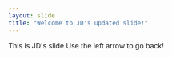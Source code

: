 ```yaml
---
layout: slide
title: "Welcome to JD's updated slide!"
---
```

This is JD's slide
Use the left arrow to go back!

